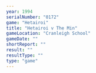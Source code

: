 ```yaml
---
year: 1994
serialNumber: "0172" 
game: "Hetairoi"
title: "Hetairoi v The Min"
gameLocation: "Cranleigh School"
gameDate: ""
shortReport: ""
result: ""
resultType: ""
type: "game"
---
```

